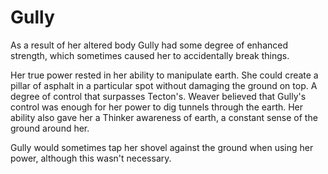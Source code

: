 # Gully
As a result of her altered body Gully had some degree of enhanced strength, which sometimes caused her to accidentally break things.

Her true power rested in her ability to manipulate earth. She could create a pillar of asphalt in a particular spot without damaging the ground on top. A degree of control that surpasses Tecton's. Weaver believed that Gully's control was enough for her power to dig tunnels through the earth. Her ability also gave her a Thinker awareness of earth, a constant sense of the ground around her.

Gully would sometimes tap her shovel against the ground when using her power, although this wasn't necessary.
